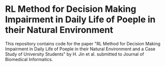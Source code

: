 # RL Method for Decision Making Impairment in Daily Life of Poeple in their Natural Environment

This repository contains code for the paper "RL Method for Decision Making Impairment in Daily Life of Poeple in their Natural Environment and a Case Study of University Students" by H. Jin et al. submitted to Journal of Biomedical Informatics.

